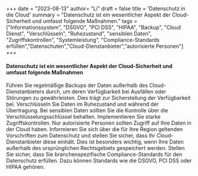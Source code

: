 +++
date = "2023-08-13"
author= "Li"
draft = false
title = 'Datenschutz in die Cloud'
summary = "Datenschutz ist ein wesentlicher Aspekt der Cloud-Sicherheit und umfasst folgende Maßnahmen."
tags = ["Informationssystem", "DSGVO", "PCI DSS", "HIPAA", "Backup", "Cloud Dienst", "Verschlüsseln", "Ruhezustand", "sensiblen Daten", "Zugriffskontrollen", "Systemleistung", "Compliance-Standards erfüllen","Datenschuten","Cloud-Dienstanbieter","autorisierte Personen"]
+++

#### Datenschutz ist ein wesentlicher Aspekt der Cloud-Sicherheit und umfasst folgende Maßnahmen 

Führen Sie regelmäßige Backups der Daten außerhalb des Cloud-Dienstanbieters durch, um deren Verfügbarkeit bei Ausfällen oder Störungen zu gewährleisten. Dies trägt zur Sicherstellung der Verfügbarkeit bei.
Verschlüsseln Sie Daten im Ruhezustand und während der Übertragung. Bei sensiblen Daten sollten Sie die Kontrolle über die Verschlüsselungsschlüssel behalten.
Implementieren Sie starke Zugriffskontrollen. Nur autorisierte Personen sollten Zugriff auf Ihre Daten in der Cloud haben.
Informieren Sie sich über die für Ihre Region geltenden Vorschriften zum Datenschutz und stellen Sie sicher, dass Ihr Cloud-Dienstanbieter diese einhält. Dies ist besonders wichtig, wenn Ihre Daten außerhalb des ursprünglichen Rechtsgebiets gespeichert werden.
Stellen Sie sicher, dass Sie branchenspezifische Compliance-Standards für den Datenschutz erfüllen. Dazu können Standards wie die DSGVO, PCI DSS oder HIPAA gehören.